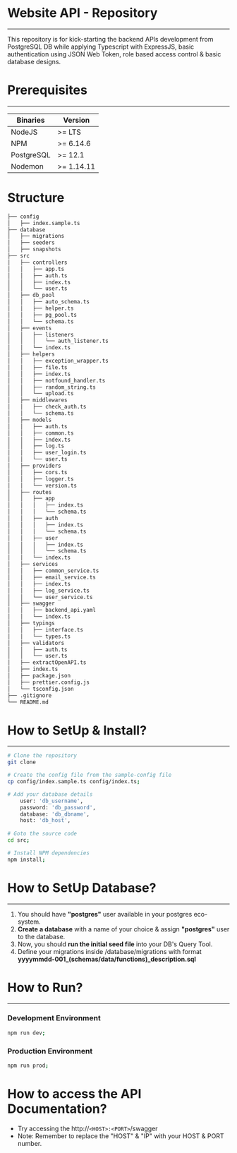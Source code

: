 # Website API - Repository

---

This repository is for kick-starting the backend APIs development from PostgreSQL DB while applying Typescript with ExpressJS, basic authentication using JSON Web Token, role based access control & basic database designs.

# Prerequisites

---

Binaries      | Version
------------- | -------------
NodeJS  			| >= LTS
NPM 					| >= 6.14.6
PostgreSQL		| >= 12.1
Nodemon				| >= 1.14.11

# Structure
```bash
├── config
│   ├── index.sample.ts
├── database
│   ├── migrations
│   ├── seeders
│   ├── snapshots
├── src
│   ├── controllers
│   │   ├── app.ts
│   │   ├── auth.ts
│   │   ├── index.ts
│   │   └── user.ts
│   ├── db_pool
│   │   ├── auto_schema.ts
│   │   ├── helper.ts
│   │   ├── pg_pool.ts
│   │   └── schema.ts
│   ├── events
│   │   ├── listeners
│   │   │   └── auth_listener.ts
│   │   └── index.ts
│   ├── helpers
│   │   ├── exception_wrapper.ts
│   │   ├── file.ts
│   │   ├── index.ts
│   │   ├── notfound_handler.ts
│   │   ├── random_string.ts
│   │   └── upload.ts
│   ├── middlewares
│   │   ├── check_auth.ts
│   │   └── schema.ts
│   ├── models
│   │   ├── auth.ts
│   │   ├── common.ts
│   │   ├── index.ts
│   │   ├── log.ts
│   │   ├── user_login.ts
│   │   └── user.ts
│   ├── providers
│   │   ├── cors.ts
│   │   ├── logger.ts
│   │   └── version.ts
│   ├── routes
│   │   ├── app
│   │   │   ├── index.ts
│   │   │   └── schema.ts
│   │   ├── auth
│   │   │   ├── index.ts
│   │   │   └── schema.ts
│   │   ├── user
│   │   │   ├── index.ts
│   │   │   └── schema.ts
│   │   └── index.ts
│   ├── services
│   │   ├── common_service.ts
│   │   ├── email_service.ts
│   │   ├── index.ts
│   │   ├── log_service.ts
│   │   └── user_service.ts
│   ├── swagger
│   │   ├── backend_api.yaml
│   │   └── index.ts
│   ├── typings
│   │   ├── interface.ts
│   │   └── types.ts
│   ├── validators
│   │   ├── auth.ts
│   │   └── user.ts
│   ├── extractOpenAPI.ts
│   ├── index.ts
│   ├── package.json
│   ├── prettier.config.js
│   └── tsconfig.json
├── .gitignore
└── README.md
```

# How to SetUp & Install?

---

```sh
# Clone the repository
git clone 

# Create the config file from the sample-config file
cp config/index.sample.ts config/index.ts;

# Add your database details
	user: 'db_username',
	password: 'db_password',
	database: 'db_dbname',
	host: 'db_host',
  
# Goto the source code
cd src;

# Install NPM dependencies
npm install;
```

# How to SetUp Database?

---

1. You should have **"postgres"** user available in your postgres eco-system.
2. **Create a database** with a name of your choice & assign **"postgres"** user to the database.
3. Now, you should **run the initial seed file** into your DB's Query Tool.
4. Define your migrations inside /database/migrations with format **yyyymmdd-001_(schemas/data/functions)_description.sql**

# How to Run?

---

### Development Environment

```sh
npm run dev;
```

### Production Environment

```sh
npm run prod;
```

# How to access the API Documentation?

- Try accessing the http://`<HOST>:<PORT>`/swagger
- Note: Remember to replace the "HOST" & "IP" with your HOST & PORT number.
